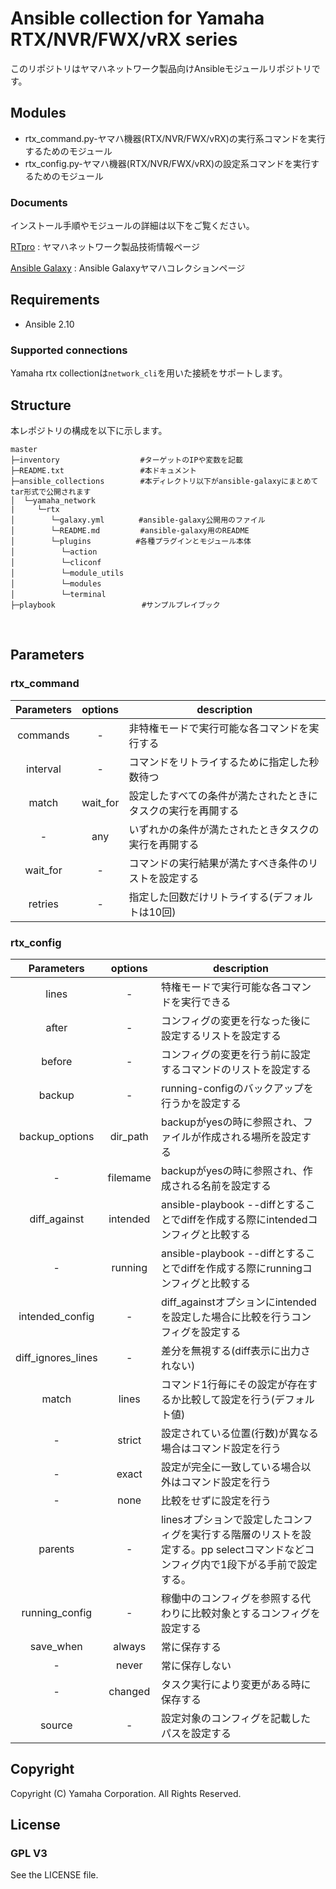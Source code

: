 # Ansible collection for Yamaha RTX/NVR/FWX/vRX series

このリポジトリはヤマハネットワーク製品向けAnsibleモジュールリポジトリです。

## Modules
- rtx_command.py-ヤマハ機器(RTX/NVR/FWX/vRX)の実行系コマンドを実行するためのモジュール
- rtx_config.py-ヤマハ機器(RTX/NVR/FWX/vRX)の設定系コマンドを実行するためのモジュール

### Documents
インストール手順やモジュールの詳細は以下をご覧ください。

[RTpro](http://www.rtpro.yamaha.co.jp/RT/docs/ansible/index.html) : ヤマハネットワーク製品技術情報ページ

[Ansible Galaxy](https://galaxy.ansible.com/yamaha_network/rtx) : Ansible Galaxyヤマハコレクションページ

## Requirements
- Ansible 2.10

### Supported connections
Yamaha rtx collectionは``network_cli``を用いた接続をサポートします。

## Structure
本レポジトリの構成を以下に示します。
```
master
├─inventory                  #ターゲットのIPや変数を記載
├─README.txt                 #本ドキュメント
├─ansible_collections        #本ディレクトリ以下がansible-galaxyにまとめてtar形式で公開されます
│  └─yamaha_network
|     └─rtx
│        └─galaxy.yml　　　 　#ansible-galaxy公開用のファイル
│        └─README.md         #ansible-galaxy用のREADME
│        └─plugins　　　　　　#各種プラグインとモジュール本体
│　　       └─action
│  　　     └─cliconf
│    　　   └─module_utils
│  　　     └─modules
│    　　   └─terminal
├─playbook     　 　          #サンプルプレイブック
```

<br>

## Parameters

### rtx_command
| Parameters | options | description |
|:---:|:---:|---|
| commands |-| 非特権モードで実行可能な各コマンドを実行する |
| interval |-| コマンドをリトライするために指定した秒数待つ |
| match | wait_for | 設定したすべての条件が満たされたときにタスクの実行を再開する |
|-| any | いずれかの条件が満たされたときタスクの実行を再開する |
| wait_for |-| コマンドの実行結果が満たすべき条件のリストを設定する |
| retries |-| 指定した回数だけリトライする(デフォルトは10回) |

### rtx_config
| Parameters | options | description |
|:---:|:---:|---|
| lines |-| 特権モードで実行可能な各コマンドを実行できる |
| after |-| コンフィグの変更を行なった後に設定するリストを設定する |
| before |-| コンフィグの変更を行う前に設定するコマンドのリストを設定する |
| backup |-| running-configのバックアップを行うかを設定する |
| backup_options | dir_path | backupがyesの時に参照され、ファイルが作成される場所を設定する |
|-| filemame | backupがyesの時に参照され、作成される名前を設定する |
| diff_against | intended | ansible-playbook --diffとすることでdiffを作成する際にintendedコンフィグと比較する |
|-| running | ansible-playbook --diffとすることでdiffを作成する際にrunningコンフィグと比較する |
| intended_config |-| diff_againstオプションにintendedを設定した場合に比較を行うコンフィグを設定する |
| diff_ignores_lines |-| 差分を無視する(diff表示に出力されない) |
| match | lines | コマンド1行毎にその設定が存在するか比較して設定を行う(デフォルト値) |
|-| strict | 設定されている位置(行数)が異なる場合はコマンド設定を行う |
|-| exact | 設定が完全に一致している場合以外はコマンド設定を行う |
|-| none | 比較をせずに設定を行う |
| parents |-| linesオプションで設定したコンフィグを実行する階層のリストを設定する。pp selectコマンドなどコンフィグ内で1段下がる手前で設定する。 |
| running_config |-| 稼働中のコンフィグを参照する代わりに比較対象とするコンフィグを設定する |
| save_when | always | 常に保存する |
|-| never | 常に保存しない |
|-| changed | タスク実行により変更がある時に保存する |
| source |-| 設定対象のコンフィグを記載したパスを設定する |

## Copyright
Copyright (C) Yamaha Corporation. All Rights Reserved.
## License
### GPL V3
See the LICENSE file.